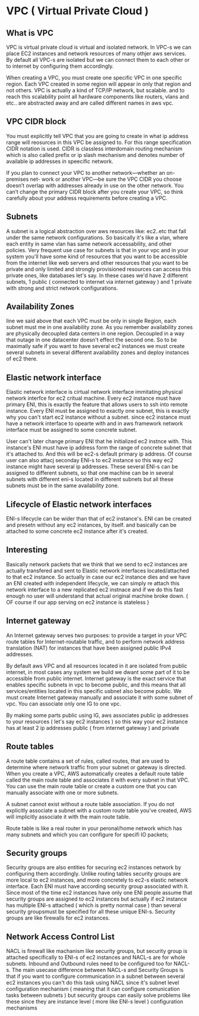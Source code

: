# VPC ( Virtual Private Cloud )

## What is VPC
VPC is virtual private cloud is virtual and isolated network. In VPC-s we can place EC2 instances and
network resources of many othjer aws services. By default all VPC-s are isolated but we can connect them to each other or to
internet by configuring them accordingly.

When creating a VPC, you must create one specific VPC in one specific region. Each VPC created in some region will appear in
only that region and not others.
VPC is actually a kind of TCP/IP network, but scalable. and to reach this scalability point all hardware components like routers, vlans and etc.. are
abstracted away and are called different names in aws vpc.

## VPC CIDR block 
You must explicitly tell VPC that you are going to create in what ip address range will reosurces in this VPC be assigned to. For this range specification
CIDR notation is used. CIDR is classless interdomain routing mechanism which is also called prefix or ip slash mechanism and denotes number of available
ip addresses in speecific network.

If you plan to connect your VPC to another network—whether an on-premises net- work or another VPC—be sure the VPC CIDR you choose doesn’t overlap with addresses already in use on the other network.
You can’t change the primary CIDR block after you create your VPC, so think carefully about your address requirements before creating a VPC.

## Subnets
A subnet is a logical abstraction over aws resources like: ec2..etc that fall under the same network configurations.
So basically it's like a vlan, where each entity in same vlan has same network accessability, and other policies. Very frequent
use case for subnets is that in your vpc and in your system you'll have some kind of resources that you want to be accessible from the internet
like web servers and other resources that you want to be private and only limited and strongly provisioned resources can access this private ones, like databases let's say.
In these cases we'd have 2 different subnets, 1 public ( connected to internet via internet gateway ) and 1 private with strong and strict network configurations. 

## Availability Zones
line we said above that each VPC must be only in single Region, each subnet must me in one availability zone. As you remember availability zones
are physically decoupled data centers in one region. Decoupled in a way that outage in one datacenter doesn't effect the second one. So to be maximally
safe if you want to have several ec2 instances we must create several subnets in several different availability zones and deploy instances of ec2 there.

## Elastic network interface
Elastic network interface is cirtual network interface immitating physical network interfce for ec2 critual machine.
Every ec2 instance must have primary ENI, this is exactly the feature that allows users to ssh into remote instance. 
Every ENI must be assigned to exactly one subnet, this is exactly why you can't start ec2 instance without a subnet. since ec2 instance must have
a network interface to opearte with and in aws framework network interface must be assigned to some concrete subnet.

User can't later change primary ENI that he initialized ec2 instnce with. This instance's ENI must have ip address form the range
of concrete subnet that it's attached to. And this will be ec2-s default primary ip address. Of course user can also attacj seconday ENI-s to ec2 instance
so this way ec2 instance might have several ip addresses. These several ENI-s can be assigned to different subnets, so that one machine can be in several subnets with
different eni-s located in different subnets but all these subnets must be in the same availability zone.

## Lifecycle of Elastic network interfaces
ENI-s lifecycle can be wider than that of ec2 instance's. ENI can be created and presetn without any ec2 instances, by itself. and basically can be attached
to some concrete ec2 instance after it's created.

## Interesting
Basically network packets that we think that we send to ec2 instances are actually transfered and sent to Elastic network interfaces located/attached to that ec2 instance.
So actually in case our ec2 instance dies and we have an ENI created with independent lifecycle,  we can simply  re attach this network interface to a new replicated ec2 instnace and if we do
this fast enough no user will understand that actual original machine broke down.  ( OF course if our app serving on ec2 instance is stateless )

## Internet gateway
An Internet gateway serves two purposes: to provide a target in your VPC route tables for Internet-routable traffic, and to perform network address translation (NAT) for instances that have been assigned public IPv4 addresses.

By default aws VPC and all resources located in it are isolated from public internet, in most cases any system we build we dwant some part of it to be accessible from public internet.
Internet gateway is the exact service that enables specific subnets in vpc to become public, and this means that all services/entities located in this specific usbnet also become 
public. We must create Internet gateway manually and associate it with some subnet of vpc. You can associate only one IG to one vpc.

By making some parts public using IG, aws associates public ip addresses to your resources ( let's say ec2 instances ) so this way your ec2 instance has at least 2 ip addresses
public ( from internet gateway ) and private

## Route tables
A route table contains a set of rules, called routes, that are used to determine where network traffic from your subnet or gateway is directed.
When you create a VPC, AWS automatically creates a default route table called the main route table and associates it with every subnet in that VPC. You can use the main route table or create a custom one that you can manually associate with one or more subnets.

A subnet cannot exist without a route table association. If you do not explicitly associate a subnet with a custom route table you’ve created, AWS will implicitly associate it with the main route table.

Route table is like a real router in your peronal/home network which has many subnets and which you can configure for specifi IO packets; 

## Security groups
Security groups are also entities for securing ec2 instances network by configuring them accordingly. Unlike routing tables security groups are more local
to ec2 instances,  and more concretely to ec2-s elastic network interface. Each ENI must have according security group associated with it. Since most of the time ec2 instances
have only one ENI people assume that security groups are assigned to ec2 instances but actually if ec2 instance has multiple ENI-s attached ( which is pretty normal case ) than several security groupsmust be specified for all these unique ENI-s.
Security groups are like firewalls for ec2 instances.

## Network Access Control List
NACL is firewall like machanism like security groups, but security group is attached specifically to ENI-s of ec2 instances and NACL-s are for whole subnets.
Inbound and Outbound rules need to be configured too for NACL-s. The main usecase difference between NACL-s and Security Groups is that if you want to configure
communication in a subnet between several ec2 instances you can't do this task using NACL since it's subnet level configuration mechanism ( meaning that it can
configure comunication tasks between subnets ) but security groups can easily solve problems like these since they are instance level ( more like ENI-s level ) configuration
mechanisms 

